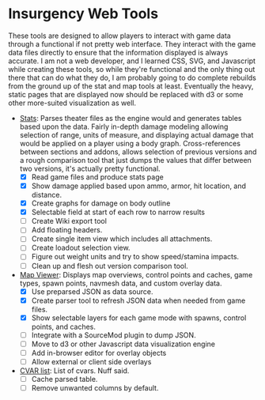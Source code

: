 # Insurgency Web Tools
These tools are designed to allow players to interact with game data through a functional if not pretty web interface. They interact with the game data files directly to ensure that the information displayed is always accurate. I am not a web developer, and I learned CSS, SVG, and Javascript while creating these tools, so while they're functional and the only thing out there that can do what they do, I am probably going to do complete rebuilds from the ground up of the stat and map tools at least. Eventually the heavy, static pages that are displayed now should be replaced with d3 or some other more-suited visualization as well.

* [Stats](stats.php): Parses theater files as the engine would and generates tables based upon the data. Fairly in-depth damage modeling allowing selection of range, units of measure, and displaying actual damage that would be applied on a player using a body graph. Cross-references between sections and addons, allows selection of previous versions and a rough comparison tool that just dumps the values that differ between two versions, it's actually pretty functional.
  * [X] Read game files and produce stats page
  * [X] Show damage applied based upon ammo, armor, hit location, and distance.
  * [X] Create graphs for damage on body outline
  * [X] Selectable field at start of each row to narrow results
  * [ ] Create Wiki export tool
  * [ ] Add floating headers.
  * [ ] Create single item view which includes all attachments.
  * [ ] Create loadout selection view.
  * [ ] Figure out weight units and try to show speed/stamina impacts.
  * [ ] Clean up and flesh out version comparison tool.
* [Map Viewer](maps.php): Displays map overviews, control points and caches, game types, spawn points, navmesh data, and custom overlay data.
  * [X] Use preparsed JSON as data source.
  * [X] Create parser tool to refresh JSON data when needed from game files.
  * [X] Show selectable layers for each game mode with spawns, control points, and caches.
  * [ ] Integrate with a SourceMod plugin to dump JSON.
  * [ ] Move to d3 or other Javascript data visualization engine
  * [ ] Add in-browser editor for overlay objects
  * [ ] Allow external or client side overlays
* [CVAR list](cvarlist.php): List of cvars. Nuff said.
  * [ ] Cache parsed table.
  * [ ] Remove unwanted columns by default.
